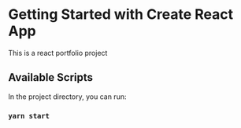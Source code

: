 # Getting Started with Create React App

This is a react portfolio project

## Available Scripts

In the project directory, you can run:

### `yarn start`

